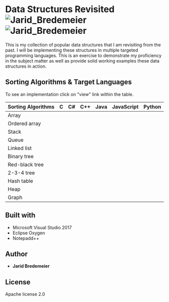 # Data Structures Revisited ![Jarid_Bredemeier](https://img.shields.io/badge/build-passing-green.svg?style=flat-plastic) ![Jarid_Bredemeier](https://img.shields.io/badge/lifecycle-active-lightgrey.svg?style=flat-plastic)
This is my collection of popular data structures that I am revisiting from the past. I will be implementing these structures in multiple targeted programming languages. This is an exercise to demonstrate my proficiency in the subject matter as well as provide solid working examples these data structures in action.  

## Sorting Algorithms & Target Languages
To see an implementation click on "view" link within the table.

| Sorting Algorithms | C | C# | C++ | Java | JavaScript | Python |
| :--- | :---: | :---: | :---: | :---: | :---: | :---: |
| Array |   |   |   |   |   |   |
| Ordered array |   |   |   |   |   |   |
| Stack |   |  |   |  |   |   |
| Queue |   |   |   |   |   |   |
| Linked list |   |   |   |   |   |   |
| Binary tree |   |   |   |   |   |   |
| Red-black tree |   |   |   |   |   |   |
| 2-3-4 tree |   |   |   |   |   |   |
| Hash table |   |   |   |   |   |   |
| Heap |   |   |   |   |   |   |
| Graph |   |   |   |   |   |   |

## Built with
* Microsoft Visual Studio 2017
* Eclipse Oxygen
* Notepadd++

## Author
* **Jarid Bredemeier**

## License
Apache license 2.0
